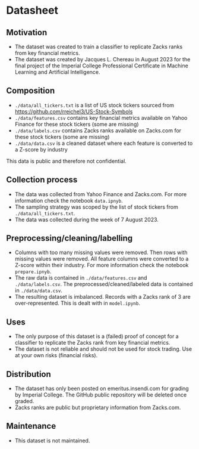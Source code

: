 # Datasheet

## Motivation

- The dataset was created to train a classifier to replicate Zacks ranks from key financial metrics. 
- The dataset was created by Jacques L. Chereau in August 2023 for the final project of the Imperial College Professional Certificate in Machine Learning and Artificial Intelligence.
 
## Composition

- `./data/all_tickers.txt` is a list of US stock tickers sourced from https://github.com/rreichel3/US-Stock-Symbols
- `./data/features.csv` contains key financial metrics available on Yahoo Finance for these stock tickers (some are missing)
- `./data/labels.csv` contains Zacks ranks available on Zacks.com for these stock tickers (some are missing)
- `./data/data.csv` is a cleaned dataset where each feature is converted to a Z-score by industry

This data is public and therefore not confidential.

## Collection process

- The data was collected from Yahoo Finance and Zacks.com. For more information check the notebook `data.ipnyb`.
- The sampling strategy was scoped by the list of stock tickers from `./data/all_tickers.txt`.
- The data was collected during the week of 7 August 2023.

## Preprocessing/cleaning/labelling

- Columns with too many missing values were removed. Then rows with missing values were removed. All feature columns were converted to a Z-score within their industry. For more information check the notebook `prepare.ipnyb`.
- The raw data is contained in `./data/features.csv` and `./data/labels.csv`. The preprocessed/cleaned/labeled data is contained in `./data/data.csv`.
- The resulting dataset is imbalanced. Records with a Zacks rank of 3 are over-represented. This is dealt with in `model.ipynb`.
 
## Uses

- The only purpose of this dataset is a (failed) proof of concept for a classifier to replicate the Zacks rank from key financial metrics. 
- The dataset is not reliable and should not be used for stock trading. Use at your own risks (financial risks).

## Distribution

- The dataset has only been posted on emeritus.insendi.com for grading by Imperial College. The GitHub public repository will be deleted once graded.
- Zacks ranks are public but proprietary information from Zacks.com.

## Maintenance

- This dataset is not maintained.

